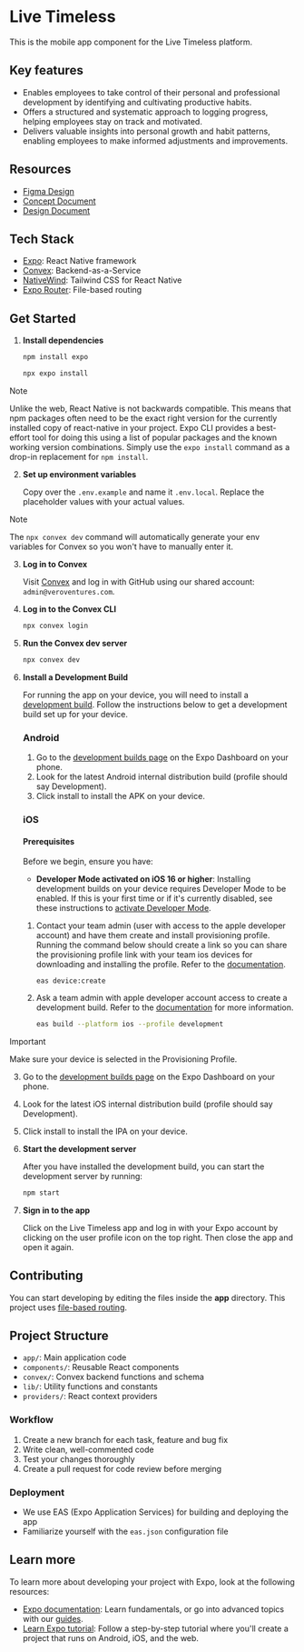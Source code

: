 # Live Timeless
This is the mobile app component for the Live Timeless platform.

## Key features
- Enables employees to take control of their personal and professional development by identifying and cultivating productive habits.
- Offers a structured and systematic approach to logging progress, helping employees stay on track and motivated.
- Delivers valuable insights into personal growth and habit patterns, enabling employees to make informed adjustments and improvements.


## Resources

- [Figma Design](https://www.figma.com/design/Uo8lKmyyGjQzIUty6RH89t/Live-Timeless---Raul-Version?node-id=5-13450&t=F6wqbjoMY7NHUa7W-0)
- [Concept Document](https://docs.google.com/document/d/1OxHxL4G9lwTwSLeegsMo6ROS_LrOjwFMnz12L6zyV5E/edit#heading=h.yx6bzclsmjey)
- [Design Document](https://docs.google.com/document/d/1HXuIfBiUZFNLrclgBFoOvKhhSuzqUeZw0Kejc0UloGI/edit#heading=h.l55oku9vy9nf)

## Tech Stack

- [Expo](https://expo.dev): React Native framework
- [Convex](https://www.convex.dev/): Backend-as-a-Service
- [NativeWind](https://www.nativewind.dev/): Tailwind CSS for React Native
- [Expo Router](https://docs.expo.dev/router/introduction/): File-based routing

## Get Started

1. **Install dependencies**

   ```bash
   npm install expo
   ```
   ```bash
   npx expo install
   ```

> [!NOTE]  
> Unlike the web, React Native is not backwards compatible. This means that npm packages often need to be the exact right version for the currently installed copy of react-native in your project. Expo CLI provides a best-effort tool for doing this using a list of popular packages and the known working version combinations. Simply use the `expo install` command as a drop-in replacement for `npm install`.

2. **Set up environment variables**

   Copy over the `.env.example` and name it `.env.local`. Replace the placeholder values with your actual values.

> [!NOTE]   
> The `npx convex dev` command will automatically generate your env variables for Convex so you won't have to manually enter it.

3. **Log in to Convex**

   Visit [Convex](https://www.convex.dev/login) and log in with GitHub using our shared account: `admin@veroventures.com`.

4. **Log in to the Convex CLI**

   ```bash
   npx convex login
   ```

5. **Run the Convex dev server**

   ```bash
   npx convex dev
   ```

6. **Install a Development Build**

   For running the app on your device, you will need to install a [development build](https://docs.expo.dev/develop/development-builds/introduction/). Follow the instructions below to get a development build set up for your device.

   ### Android

      1. Go to the [development builds page](https://expo.dev/accounts/live-timeless/projects/live-timeless-app/development-builds) on the Expo Dashboard on your phone.
      2. Look for the latest Android internal distribution build (profile should say Development).
      3. Click install to install the APK on your device.

   ### iOS

      #### Prerequisites
   
      Before we begin, ensure you have:
      - **Developer Mode activated on iOS 16 or higher**: Installing development builds on your device requires Developer Mode to be enabled. If this is your first time or if it's currently disabled, see these instructions to [activate Developer Mode](https://docs.expo.dev/guides/ios-developer-mode/).

   
   1. Contact your team admin (user with access to the apple developer account)  and have them create and install provisioning profile. Running the command below should create a link so you can share the provisioning profile link with your team ios devices for downloading and installing the profile. Refer to the [documentation](https://docs.expo.dev/tutorial/eas/ios-development-build-for-devices/#register-an-ios-device). 
      ```
      eas device:create
      ```
   2. Ask a team admin with apple developer account access to create a development build. Refer to the [documentation](https://docs.expo.dev/tutorial/eas/ios-development-build-for-devices/#development-build-for-ios-device) for more information.

      ```bash
      eas build --platform ios --profile development
      ```

> [!IMPORTANT]  
> Make sure your device is selected in the Provisioning Profile.

   3. Go to the [development builds page](https://expo.dev/accounts/live-timeless/projects/live-timeless-app/development-builds) on the Expo Dashboard on your phone.
   4. Look for the latest iOS internal distribution build (profile should say Development).
   5. Click install to install the IPA on your device.

7. **Start the development server**

   After you have installed the development build, you can start the development server by running:

   ```bash
   npm start
   ```

8. **Sign in to the app**

   Click on the Live Timeless app and log in with your Expo account by clicking on the user profile icon on the top right. Then close the app and open it again.

## Contributing
You can start developing by editing the files inside the **app** directory. This project uses [file-based routing](https://docs.expo.dev/router/introduction).

## Project Structure

- `app/`: Main application code
- `components/`: Reusable React components
- `convex/`: Convex backend functions and schema
- `lib/`: Utility functions and constants
- `providers/`: React context providers

### Workflow

1. Create a new branch for each task, feature and bug fix
2. Write clean, well-commented code
3. Test your changes thoroughly
4. Create a pull request for code review before merging

### Deployment

- We use EAS (Expo Application Services) for building and deploying the app
- Familiarize yourself with the `eas.json` configuration file

## Learn more

To learn more about developing your project with Expo, look at the following resources:

- [Expo documentation](https://docs.expo.dev/): Learn fundamentals, or go into advanced topics with our [guides](https://docs.expo.dev/guides).
- [Learn Expo tutorial](https://docs.expo.dev/tutorial/introduction/): Follow a step-by-step tutorial where you'll create a project that runs on Android, iOS, and the web.

